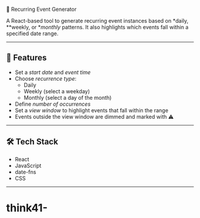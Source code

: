 📅 Recurring Event Generator

A React-based tool to generate recurring event instances based on *daily, **weekly, or **monthly* patterns. It also highlights which events fall within a specified date range.

---

## 🚀 Features

- Set a *start date* and *event time*
- Choose *recurrence type*:
  - Daily
  - Weekly (select a weekday)
  - Monthly (select a day of the month)
- Define *number of occurrences*
- Set a *view window* to highlight events that fall within the range
- Events outside the view window are dimmed and marked with ⚠

---

## 🛠 Tech Stack

- React
- JavaScript
- date-fns
- CSS

---

# think41-
